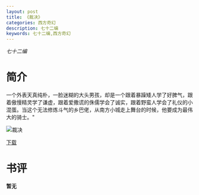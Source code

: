 ```yaml
---
layout: post
title: 《裁决》
categories: 西方奇幻
description: 七十二编
keywords: 七十二编,西方奇幻
---
```

*七十二编*
# 简介
一个外表天真纯朴，一脸迷糊的大头男孩，却是一个跟着暴躁矮人学了好脾气，跟着傲慢精灵学了谦虚，跟着爱撒谎的侏儒学会了诚实，跟着野蛮人学会了礼仪的小混蛋。当这个无法修炼斗气的乡巴佬，从南方小城走上舞台的时候，他要成为最伟大的骑士。"

![裁决](https://cdn.jsdelivr.net/gh/YYbooks0/yybooks0img@master/bookscover2/裁决.jpg)

[下载](https://link.jscdn.cn/1drv/aHR0cHM6Ly8xZHJ2Lm1zL3QvcyFBaGU2R2dNWmVFb2poeG51VDVBblFHZF9CYS1QP2U9SHlxMWV5.txt)

# 书评
**暂无**